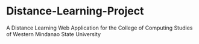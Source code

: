 # Distance-Learning-Project
A Distance Learning Web Application for the College of Computing Studies of Western Mindanao State University
